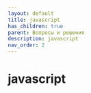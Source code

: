 ```yaml
---
layout: default
title: javascript
has_children: true
parent: Вопросы и решения
description: javascript
nav_order: 2
---
```

# javascript